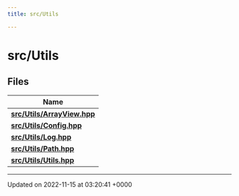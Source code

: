 ```yaml
---
title: src/Utils

---
```


# src/Utils



## Files

| Name           |
| -------------- |
| **[src/Utils/ArrayView.hpp](/files/ArrayView_8hpp.md#file-arrayview.hpp)**  |
| **[src/Utils/Config.hpp](/files/Config_8hpp.md#file-config.hpp)**  |
| **[src/Utils/Log.hpp](/files/Log_8hpp.md#file-log.hpp)**  |
| **[src/Utils/Path.hpp](/files/Path_8hpp.md#file-path.hpp)**  |
| **[src/Utils/Utils.hpp](/files/Utils_8hpp.md#file-utils.hpp)**  |






-------------------------------

Updated on 2022-11-15 at 03:20:41 +0000
